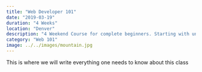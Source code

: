 ```yaml
---
title: "Web Developer 101"
date: "2019-03-19"
duration: "4 Weeks"
location: "Denver"
description: "4 Weekend Course for complete beginners. Starting with understanding what is the internet to writing JavaScript"
category: "Web 101"
image: ../../images/mountain.jpg
---
```


This is where we will write everything one needs to know about this class
